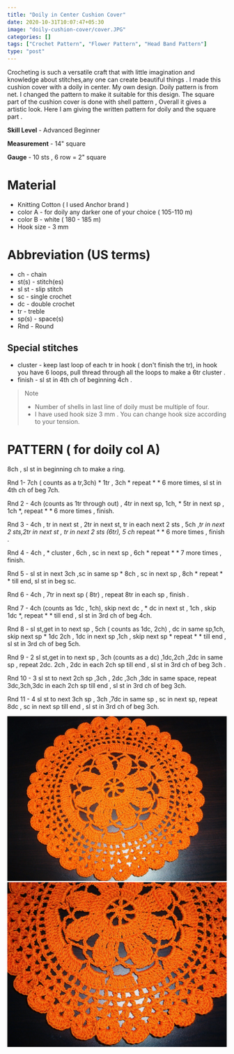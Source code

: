 ```yaml
---
title: "Doily in Center Cushion Cover"
date: 2020-10-31T10:07:47+05:30
image: "doily-cushion-cover/cover.JPG"
categories: []
tags: ["Crochet Pattern", "Flower Pattern", "Head Band Pattern"]
type: "post"
---
```


Crocheting is such a versatile craft that with little imagination and knowledge about stitches,any one can create beautiful things . I made this cushion cover with a doily in center. My own design. Doily pattern is from net. I changed the pattern to make it suitable for this  design. The square part of the cushion cover is done with shell pattern , Overall it gives a artistic look. Here I am giving the written pattern for doily and  the square part .

**Skill Level** - Advanced Beginner
         
**Measurement** - 14" square

**Gauge** - 10 sts , 6 row = 2" square

# Material
- Knitting Cotton ( I used Anchor brand )
- color A - for doily any darker one of your choice ( 105-110 m)
- color B - white ( 180 - 185 m)
- Hook size - 3 mm

# Abbreviation (US terms)
- ch - chain
- st(s) - stitch(es)
- sl st - slip  stitch
- sc - single crochet
- dc - double crochet
- tr - treble
- sp(s) - space(s)
- Rnd - Round

## Special stitches
- cluster - keep last loop of each tr in hook ( don't finish the tr), in hook you have 6 loops, pull thread through all the loops to make a 6tr cluster .
- finish  - sl st in 4th ch of beginning 4ch .

> Note
> - Number of  shells in last line of doily must be multiple of four.
> - I have used hook size 3 mm . You can change hook size according to your tension.

     
# PATTERN ( for doily col A)
    
8ch , sl st in beginning ch to make a ring.

Rnd 1- 7ch ( counts as a tr,3ch) * 1tr , 3ch * repeat * * 6 more times, sl st in 4th ch of beg 7ch.

Rnd 2 - 4ch (counts as 1tr through out) , 4tr in next sp, 1ch, * 5tr in next sp , 1ch *, repeat * * 6 more times , finish.

Rnd 3 - 4ch , tr in next st , 2tr in next st, tr in each next 2 sts , 5ch ,*tr in next 2 sts,2tr in  next st , tr in next 2 sts (6tr), 5 ch* repeat * * 6 more times , finish .

Rnd 4 - 4ch , * cluster , 6ch , sc in next sp , 6ch * repeat * * 7 more times , finish.

Rnd 5 - sl st in next 3ch ,sc  in same sp * 8ch , sc in next  sp , 8ch * repeat * * till end, sl st in beg sc.

Rnd 6 - 4ch , 7tr in next sp ( 8tr) , repeat 8tr in each sp , finish .

Rnd 7 - 4ch (counts as 1dc , 1ch), skip next dc , * dc in next st , 1ch , skip 1dc *, repeat * * till end , sl st in 3rd ch of beg 4ch.

Rnd 8 - sl st,get in to next sp , 5ch ( counts as 1dc, 2ch) , dc in same sp,1ch, skip next sp  *  1dc 2ch , 1dc in next sp ,1ch , skip next sp * repeat * * till end , sl st in 3rd ch of beg 5ch.

Rnd 9 - 2 sl st,get in to next sp , 3ch (counts as a dc) ,1dc,2ch ,2dc in same sp  , repeat 2dc. 2ch , 2dc in each 2ch sp till end , sl st in 3rd ch of beg 3ch .

Rnd 10 - 3 sl st to next 2ch sp ,3ch , 2dc ,3ch ,3dc in same space, repeat 3dc,3ch,3dc in each 2ch sp till end , sl st in 3rd ch of beg 3ch.

Rnd 11 - 4 sl st to next 3ch sp , 3ch ,7dc in same sp , sc in next sp, repeat 8dc , sc in  next sp till end , sl st in 3rd ch of beg 3ch.

![1](1.JPG)
![2](2.JPG)